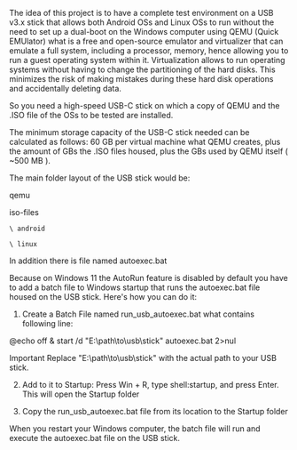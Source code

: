 The idea of this project is to have a complete test environment on a USB v3.x stick that allows both Android OSs and Linux OSs to run without the need to set up a dual-boot on the Windows computer using QEMU (Quick EMUlator) what is a free and open-source emulator and virtualizer that can emulate a full system, including a processor, memory, hence allowing you to run a guest operating system within it.
Virtualization allows to run operating systems without having to change the partitioning of the hard disks. This minimizes the risk of making mistakes during these hard disk operations and accidentally deleting data.

So you need a high-speed USB-C stick on which a copy of QEMU and the .ISO file of the OSs to be tested are installed.

The minimum storage capacity of the USB-C stick needed can be calculated as follows: 60 GB per virtual machine what QEMU creates, plus the amount of GBs the .ISO files housed, plus the GBs used by QEMU itself ( ~500 MB ).

The main folder layout of the USB stick would be:

qemu

iso-files

	\ android
 
	\ linux
 

In addition there is file named autoexec.bat

Because on Windows 11 the AutoRun feature is disabled by default you have to add a batch file to Windows startup that runs the autoexec.bat file housed on the USB stick. Here's how you can do it:

1. Create a Batch File named run_usb_autoexec.bat what contains following line:

@echo off & start /d "E:\path\to\usb\stick" autoexec.bat 2>nul

Important
Replace "E:\path\to\usb\stick" with the actual path to your USB stick.

2. Add to it to Startup: Press Win + R, type shell:startup, and press Enter. This will open the Startup folder

3. Copy the run_usb_autoexec.bat file from its location to the Startup folder


When you restart your Windows computer, the batch file will run and execute the autoexec.bat file on the USB stick.
